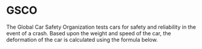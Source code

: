 # GSCO
The Global Car Safety Organization tests cars for safety and reliability in the event of a crash. Based upon the weight and speed of the car, the deformation of the car is calculated using the formula below.
